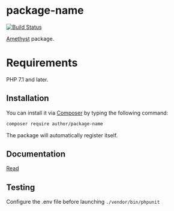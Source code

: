 # package-name

[![Build Status](https://travis-ci.org/author/package-name.svg?branch=master)](https://travis-ci.org/author/package-name)

[Amethyst](https://github.com/railken/amethyst) package.

# Requirements

PHP 7.1 and later.

## Installation

You can install it via [Composer](https://getcomposer.org/) by typing the following command:

```bash
composer require author/package-name
```

The package will automatically register itself.

## Documentation

[Read](docs/index.md)

## Testing

Configure the .env file before launching `./vendor/bin/phpunit`
